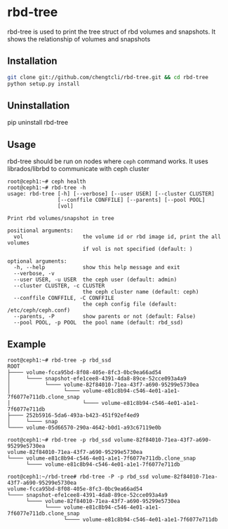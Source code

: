 # rbd-tree

rbd-tree is used to print the tree struct of rbd volumes and snapshots.
It shows the relationship of volumes and snapshots

## Installation

```bash
git clone git://github.com/chengtcli/rbd-tree.git && cd rbd-tree
python setup.py install
```

## Uninstallation

pip uninstall rbd-tree

## Usage

rbd-tree should be run on nodes where `ceph` command works.
It uses librados/librbd to communicate with ceph cluster

```
root@ceph1:~# ceph health
root@ceph1:~# rbd-tree -h
usage: rbd-tree [-h] [--verbose] [--user USER] [--cluster CLUSTER]
                [--conffile CONFFILE] [--parents] [--pool POOL]
                [vol]

Print rbd volumes/snapshot in tree

positional arguments:
  vol                   the volume id or rbd image id, print the all volumes
                        if vol is not specified (default: )

optional arguments:
  -h, --help            show this help message and exit
  --verbose, -v
  --user USER, -u USER  the ceph user (default: admin)
  --cluster CLUSTER, -c CLUSTER
                        the ceph cluster name (default: ceph)
  --conffile CONFFILE, -C CONFFILE
                        the ceph config file (default: /etc/ceph/ceph.conf)
  --parents, -P         show parents or not (default: False)
  --pool POOL, -p POOL  the pool name (default: rbd_ssd)
```

## Example

```
root@ceph1:~# rbd-tree -p rbd_ssd
ROOT
├──── volume-fcca95bd-8f08-405e-8fc3-0bc9ea66ad54
│     └──── snapshot-efe1cee8-4391-4da8-89ce-52cce093a4a9
│           └──── volume-82f84010-71ea-43f7-a690-95299e5730ea
│                 └──── volume-e81c8b94-c546-4e01-a1e1-7f6077e711db.clone_snap
│                       └──── volume-e81c8b94-c546-4e01-a1e1-7f6077e711db
├──── 252b5916-5da6-493a-b423-451f92ef4ed9
│     └──── snap
└──── volume-05d66570-290a-4642-b0d1-a93c67119e0b

root@ceph1:~# rbd-tree -p rbd_ssd volume-82f84010-71ea-43f7-a690-95299e5730ea
volume-82f84010-71ea-43f7-a690-95299e5730ea
└──── volume-e81c8b94-c546-4e01-a1e1-7f6077e711db.clone_snap
      └──── volume-e81c8b94-c546-4e01-a1e1-7f6077e711db

root@ceph1:~/rbd-tree# rbd-tree -P -p rbd_ssd volume-82f84010-71ea-43f7-a690-95299e5730ea
volume-fcca95bd-8f08-405e-8fc3-0bc9ea66ad54
└──── snapshot-efe1cee8-4391-4da8-89ce-52cce093a4a9
      └──── volume-82f84010-71ea-43f7-a690-95299e5730ea
            └──── volume-e81c8b94-c546-4e01-a1e1-7f6077e711db.clone_snap
                  └──── volume-e81c8b94-c546-4e01-a1e1-7f6077e711db
```
